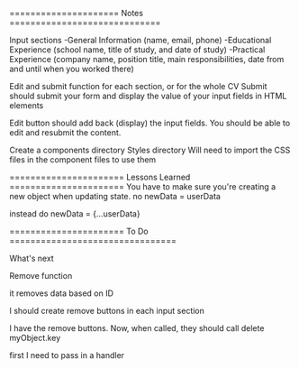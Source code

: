 ===================== Notes =============================

Input sections
-General Information (name, email, phone)
-Educational Experience (school name, title of study, and date of study)
-Practical Experience (company name, position title, main responsibilities, date from and until when you worked there)

Edit and submit function for each section, or for the whole CV
Submit should submit your form and display the value of your input fields in HTML elements

Edit button should add back (display) the input fields.
You should be able to edit and resubmit the content.

Create a components directory
Styles directory
Will need to import the CSS files in the component files to use them

====================== Lessons Learned ======================
You have to make sure you're creating a new object when
updating state. no newData = userData

instead do newData = {...userData}

====================== To Do ================================

What's next

Remove function

it removes data based on ID

I should create remove buttons in each input section

I have the remove buttons. Now, when called, they should call
delete myObject.key

first I need to pass in a handler
